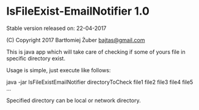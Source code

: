 IsFileExist-EmailNotifier 1.0
==================
Stable version released on: 22-04-2017

(C) Copyright 2017 Bartłomiej Żuber <bajtas@gmail.com>

This is java app which will take care of checking if some of yours file in specific directory exist.

Usage is simple, just execute like follows:

java -jar IsFileExistEmailNotifier directoryToCheck file1 file2 file3 file4 file5 ...

Specified directory can be local or network directory.
